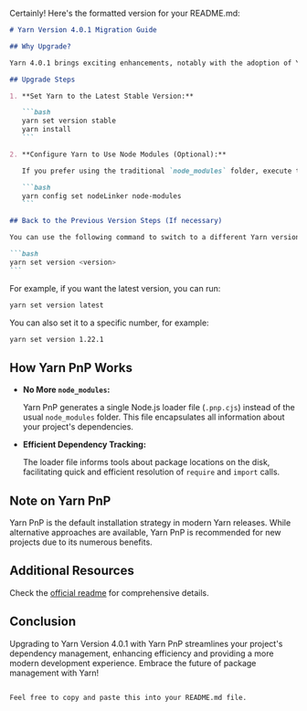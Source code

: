 Certainly! Here's the formatted version for your README.md:

````markdown
# Yarn Version 4.0.1 Migration Guide

## Why Upgrade?

Yarn 4.0.1 brings exciting enhancements, notably with the adoption of Yarn Plug'n'Play (PnP) as the default installation strategy. This replaces the conventional `node_modules` folder, offering a more efficient and streamlined dependency management process.

## Upgrade Steps

1. **Set Yarn to the Latest Stable Version:**

   ```bash
   yarn set version stable
   yarn install
   ```

2. **Configure Yarn to Use Node Modules (Optional):**

   If you prefer using the traditional `node_modules` folder, execute the following command:

   ```bash
   yarn config set nodeLinker node-modules
   ```

## Back to the Previous Version Steps (If necessary)

You can use the following command to switch to a different Yarn version:

```bash
yarn set version <version>
```
````

For example, if you want the latest version, you can run:

```bash
yarn set version latest
```

You can also set it to a specific number, for example:

```bash
yarn set version 1.22.1
```

## How Yarn PnP Works

- **No More `node_modules`:**

  Yarn PnP generates a single Node.js loader file (`.pnp.cjs`) instead of the usual `node_modules` folder. This file encapsulates all information about your project's dependencies.

- **Efficient Dependency Tracking:**

  The loader file informs tools about package locations on the disk, facilitating quick and efficient resolution of `require` and `import` calls.

## Note on Yarn PnP

Yarn PnP is the default installation strategy in modern Yarn releases. While alternative approaches are available, Yarn PnP is recommended for new projects due to its numerous benefits.

## Additional Resources

Check the [official readme](https://yarnpkg.com/getting-started/migration#upgrading-to-yarn-2) for comprehensive details.

## Conclusion

Upgrading to Yarn Version 4.0.1 with Yarn PnP streamlines your project's dependency management, enhancing efficiency and providing a more modern development experience. Embrace the future of package management with Yarn!

```

Feel free to copy and paste this into your README.md file.
```
